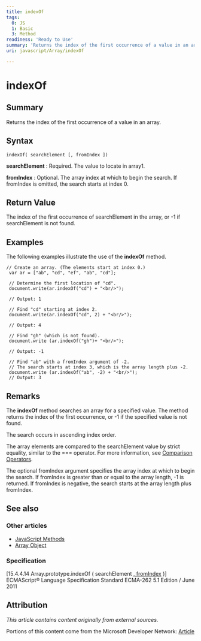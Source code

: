```yaml
---
title: indexOf
tags:
  0: JS
  1: Basic
  3: Method
readiness: 'Ready to Use'
summary: 'Returns the index of the first occurrence of a value in an array.'
uri: javascript/Array/indexOf

---
```

# indexOf

## Summary

Returns the index of the first occurrence of a value in an array.

## Syntax

    indexOf( searchElement [, fromIndex ])

**searchElement**
:   Required. The value to locate in array1.

**fromIndex**
:   Optional. The array index at which to begin the search. If fromIndex is omitted, the search starts at index 0.

## Return Value

The index of the first occurrence of searchElement in the array, or -1 if searchElement is not found.

## Examples

The following examples illustrate the use of the **indexOf** method.

``` {.js}
// Create an array. (The elements start at index 0.)
 var ar = ["ab", "cd", "ef", "ab", "cd"];

 // Determine the first location of "cd".
 document.write(ar.indexOf("cd") + "<br/>");

 // Output: 1

 // Find "cd" starting at index 2.
 document.write(ar.indexOf("cd", 2) + "<br/>");

 // Output: 4

 // Find "gh" (which is not found).
 document.write (ar.indexOf("gh")+ "<br/>");

 // Output: -1

 // Find "ab" with a fromIndex argument of -2.
 // The search starts at index 3, which is the array length plus -2.
 document.write (ar.indexOf("ab", -2) + "<br/>");
 // Output: 3
```

## Remarks

The **indexOf** method searches an array for a specified value. The method returns the index of the first occurrence, or -1 if the specified value is not found.

The search occurs in ascending index order.

The array elements are compared to the searchElement value by strict equality, similar to the === operator. For more information, see [Comparison Operators](/javascript/operators/comparison).

The optional fromIndex argument specifies the array index at which to begin the search. If fromIndex is greater than or equal to the array length, -1 is returned. If fromIndex is negative, the search starts at the array length plus fromIndex.

## See also

### Other articles

-   [JavaScript Methods](/javascript/methods)
-   [Array Object](/javascript/Array)

### Specification

[15.4.4.14 Array.prototype.indexOf ( searchElement [ , fromIndex](http://www.ecma-international.org/ecma-262/5.1/#sec-15.4.4.14) )] ECMAScript® Language Specification Standard ECMA-262 5.1 Edition / June 2011

## Attribution

*This article contains content originally from external sources.*

Portions of this content come from the Microsoft Developer Network: [Article](http://msdn.microsoft.com/en-us/library/ie/ff679977(v=vs.94).aspx)

